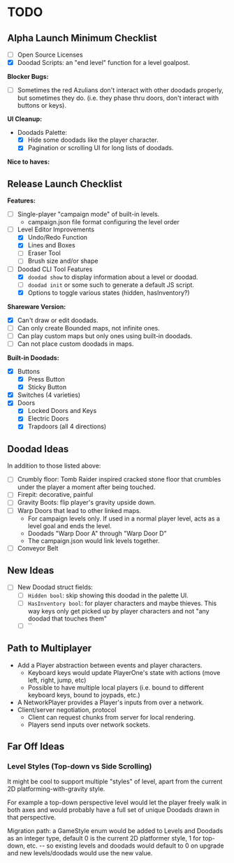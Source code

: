 # TODO

## Alpha Launch Minimum Checklist

- [ ] Open Source Licenses
- [x] Doodad Scripts: an "end level" function for a level goalpost.

**Blocker Bugs:**

- [ ] Sometimes the red Azulians don't interact with other doodads
  properly, but sometimes they do. (i.e. they phase thru doors, don't
  interact with buttons or keys).

**UI Cleanup:**

- Doodads Palette:
  - [x] Hide some doodads like the player character.
  - [x] Pagination or scrolling UI for long lists of doodads.

**Nice to haves:**

## Release Launch Checklist

**Features:**

- [ ] Single-player "campaign mode" of built-in levels.
  - campaign.json file format configuring the level order
- [ ] Level Editor Improvements
  - [x] Undo/Redo Function
  - [x] Lines and Boxes
  - [ ] Eraser Tool
  - [ ] Brush size and/or shape
- [ ] Doodad CLI Tool Features
  - [x] `doodad show` to display information about a level or doodad.
  - [ ] `doodad init` or some such to generate a default JS script.
  - [x] Options to toggle various states (hidden, hasInventory?)

**Shareware Version:**

- [x] Can't draw or edit doodads.
- [ ] Can only create Bounded maps, not infinite ones.
- [ ] Can play custom maps but only ones using built-in doodads.
- [ ] Can not place custom doodads in maps.

**Built-in Doodads:**

- [x] Buttons
  - [x] Press Button
  - [x] Sticky Button
- [x] Switches (4 varieties)
- [x] Doors
  - [x] Locked Doors and Keys
  - [x] Electric Doors
  - [x] Trapdoors (all 4 directions)

## Doodad Ideas

In addition to those listed above:

- [ ] Crumbly floor: Tomb Raider inspired cracked stone floor that
  crumbles under the player a moment after being touched.
- [ ] Firepit: decorative, painful
- [ ] Gravity Boots: flip player's gravity upside down.
- [ ] Warp Doors that lead to other linked maps.
  - For campaign levels only. If used in a normal player level, acts
    as a level goal and ends the level.
  - Doodads "Warp Door A" through "Warp Door D"
  - The campaign.json would link levels together.
- [ ] Conveyor Belt

## New Ideas

- [ ] New Doodad struct fields:
  - [ ] `Hidden bool`: skip showing this doodad in the palette UI.
  - [ ] `HasInventory bool`: for player characters and maybe thieves. This way
    keys only get picked up by player characters and not "any doodad that
    touches them"
  - [ ] ``

## Path to Multiplayer

* Add a Player abstraction between events and player characters.
  * Keyboard keys would update PlayerOne's state with actions (move left, right, jump, etc)
  * Possible to have multiple local players (i.e. bound to different keyboard keys, bound to joypads, etc.)
* A NetworkPlayer provides a Player's inputs from over a network.
* Client/server negotiation, protocol
  * Client can request chunks from server for local rendering.
  * Players send inputs over network sockets.

## Far Off Ideas

### Level Styles (Top-down vs Side Scrolling)

It might be cool to support multiple "styles" of level, apart from the current
2D platforming-with-gravity style.

For example a top-down perspective level would let the player freely walk in
both axes and would probably have a full set of unique Doodads drawn in that
perspective.

Migration path: a GameStyle enum would be added to Levels and Doodads as an
integer type, default 0 is the current 2D platformer style, 1 for top-down,
etc. -- so existing levels and doodads would default to 0 on upgrade and new
levels/doodads would use the new value.
